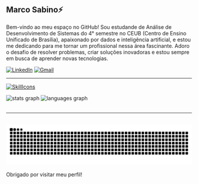 <h2 align="left">Marco Sabino⚡</h2>

Bem-vindo ao meu espaço no GitHub! Sou estudande de Análise de Desenvolvimento de Sistemas do 4° semestre no CEUB (Centro de Ensino Unificado de Brasília), apaixonado por dados e inteligência artificial, e estou me dedicando para me tornar um profissional nessa área fascinante. Adoro o desafio de resolver problemas, criar soluções inovadoras e estou sempre em busca de aprender novas tecnologias.


[![LinkedIn](https://img.shields.io/badge/LinkedIn-0077B5?style=for-the-badge&logo=linkedin&logoColor=white)](https://www.linkedin.com/in/marccosabino/)
[![Gmail](https://img.shields.io/badge/Gmail-D14836?style=for-the-badge&logo=gmail&logoColor=white)](mailto:marco.sabinosr@gmail.com)

***

[![SkillIcons](https://skillicons.dev/icons?i=js,html,css,py,mysql,java)](https://skillicons.dev)

<div align="left">
  <img src="https://github-readme-stats.vercel.app/api?username=marccosabino&hide_title=false&hide_rank=false&show_icons=true&include_all_commits=true&count_private=true&disable_animations=false&theme=dark&show&locale=en&hide_border=false&order=1" height="150" alt="stats graph"  />
  <img src="https://github-readme-stats.vercel.app/api/top-langs?username=marccosabino&locale=en&hide_title=false&layout=compact&card_width=320&langs_count=5&theme=dark&show&hide_border=false&order=2" height="150" alt="languages graph"  />
</div>
<br>

***

<br>
<img src="https://raw.githubusercontent.com/marccosabino/marccosabino/output/snake.svg" alt="Snake animation" />
<br>

Obrigado por visitar meu perfil!

